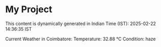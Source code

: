 # My Project

This content is dynamically generated in Indian Time (IST): 2025-02-22 14:36:35 IST


Current Weather in Coimbatore:
Temperature: 32.88 °C
Condition: haze
